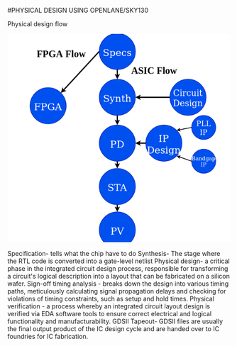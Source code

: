 #PHYSICAL DESIGN USING OPENLANE/SKY130

Physical design flow

![image alt](https://github.com/Ahtesham18112011/vsd-iat/blob/479f28a0b95dda97856e9f78be94fc9961798c5b/Screenshot%20from%202025-01-31%2015-34-36.png)

Specification- tells what the chip have to do 
Synthesis- The stage where the RTL code is converted into a gate-level netlist
Physical design- a critical phase in the integrated circuit design process, responsible for transforming a circuit's logical description into a layout that can be fabricated on a silicon wafer.
Sign-off timing analysis - breaks down the design into various timing paths, meticulously calculating signal propagation delays and checking for violations of timing constraints, such as setup and hold times.
Physical verification - a process whereby an integrated circuit layout design is verified via EDA software tools to ensure correct electrical and logical functionality and manufacturability.
GDSII Tapeout- GDSII files are usually the final output product of the IC design cycle and are handed over to IC foundries for IC fabrication.
